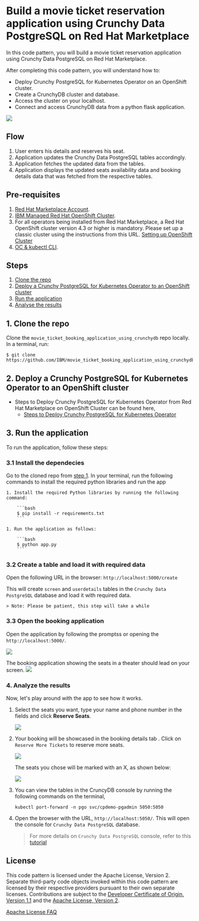 # Build a movie ticket reservation application using Crunchy Data PostgreSQL on Red Hat Marketplace

In this code pattern, you will build a movie ticket reservation application using Crunchy Data PostgreSQL on Red Hat Marketplace.

After completing this code pattern, you will understand how to:

* Deploy Crunchy PostgreSQL for Kubernetes Operator on an OpenShift cluster.
* Create a CrunchyDB cluster and database.
* Access the cluster on your localhost.
* Connect and access CrunchyDB data from a python flask application.   

<!--add an image in this path-->
![](doc/source/images/Architecture.png)

<!--Optionally, add flow steps based on the architecture diagram-->
## Flow

1. User enters his details and reserves his seat.
2. Application updates the Crunchy Data PostgreSQL tables accordingly.
3. Application fetches the updated data from the tables.
4. Application displays the updated seats availability data and booking details data that was fetched from the respective tables. 


## Pre-requisites

1. [Red Hat Marketplace Account](https://marketplace.redhat.com/en-us/registration/om).
2. [IBM Managed Red Hat OpenShift Cluster](https://cloud.ibm.com/kubernetes/catalog/create?platformType=openshift).
3. For all operators being installed from Red Hat Marketplace, a Red Hat OpenShift cluster version 4.3 or higher is mandatory. Please set up a classic cluster using the instructions from this URL. [Setting up OpenShift Cluster](https://cloud.ibm.com/docs/openshift?topic=openshift-getting-started)
4. [OC & kubectl CLI](https://docs.openshift.com/container-platform/3.6/cli_reference/get_started_cli.html).

## Steps

1. [Clone the repo](#1-clone-the-repo)
2. [Deploy a Crunchy PostgreSQL for Kubernetes Operator to an OpenShift cluster](#2-deploy-a-crunchy-postgresql-for-kubernetes-operator-to-an-openshift-cluster)
3. [Run the application](#3-run-the-application)
4. [Analyse the results](#4-analyse-the-results)

## 1. Clone the repo
<!--EM: What is included in this repo? Is this the application? If so, I wonder if we should change the title since the reader is not truly building an app, but, rather, connecting an app to a database to track movie ticket reservations-->

Clone the `movie_ticket_booking_application_using_crunchydb` repo locally. In a terminal, run:

```
$ git clone https://github.com/IBM/movie_ticket_booking_application_using_crunchydb
```
## 2. Deploy a Crunchy PostgreSQL for Kubernetes Operator to an OpenShift cluster

- Steps to Deploy Crunchy PostgreSQL for Kubernetes Operator from Red Hat Marketplace on OpenShift Cluster can be found here,
  - [Steps to Deploy Crunchy PostgreSQL for Kubernetes Operator](https://developer.ibm.com/tutorials/deploy-a-crunchy-posgresql-kubernetes-operator-red-hat-marketplace-openshift/)

## 3. Run the application

To run the application, follow these steps:

### 3.1 Install the dependecies 
   
Go to the cloned repo from [step 1](#1-clone-the-repo). In your terminal, run the following commands to install the required python libraries and run the app
    
    1. Install the required Python libraries by running the following command:
    
        ```bash
        $ pip install -r requirements.txt
        ```
    
    1. Run the application as follows:
    
        ```bash
        $ python app.py
        ```
 
### 3.2 Create a table and load it with required data
    
Open the following URL in the browser: `http://localhost:5000/create`
    
This will create `screen` and `userdetails` tables in the `Crunchy Data PostgreSQL` database  and load it with required data.
    
    > Note: Please be patient, this step will take a while
    
### 3.3 Open the booking application
   
Open the application by following the promptss or opening the `http://localhost:5000/`.
   
   ![](doc/source/images/create.png)
   
The booking application showing the seats in a theater should lead on your screen.
   ![](doc/source/images/booking.png)
   
    
### 4. Analyze the results

Now, let's play around with the app to see how it works.

1. Select the seats you want, type your name and phone number in the fields and click **Reserve Seats**. 

    ![](doc/source/images/reserveseats.gif)
   
1. Your booking will be showcased in the booking details tab <!--EM: I don't see this tab. DO you mean the Reserved tab?-->. Click on `Reserve More Tickets` to reserve more seats.
   
   ![](doc/source/images/viewusers.gif)
   
    The seats you chose will be marked with an X, as shown below:
   
   ![](doc/source/images/reserved.png)

1. You can view the tables in the CruncyDB console by running the following commands on the terminal,
   
    `kubectl port-forward -n pgo svc/cpdemo-pgadmin 5050:5050`
   
1. Open the browser with the URL, `http://localhost:5050/`. This will open the console for `Crunchy Data PostgreSQL` database.
   
   > For more details on `Crunchy Data PostgreSQL` console, refer to this [tutorial](https://github.com/IBM/perform-crud-operations-using-crunchy-Postgresaql-for-kubernetes-operator-rhm#step-2-perform-crud-operations-on-crunchydb-using-python)
   
   
<!-- keep this -->

## License

This code pattern is licensed under the Apache License, Version 2. Separate third-party code objects invoked within this code pattern are licensed by their respective providers pursuant to their own separate licenses. Contributions are subject to the [Developer Certificate of Origin, Version 1.1](https://developercertificate.org/) and the [Apache License, Version 2](https://www.apache.org/licenses/LICENSE-2.0.txt).

[Apache License FAQ](https://www.apache.org/foundation/license-faq.html#WhatDoesItMEAN)
   
   

